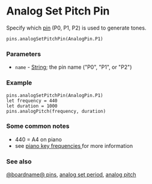 # Analog Set Pitch Pin

Specify which [pin](/device/pins) (P0, P1, P2) is used to generate tones.

```sig
pins.analogSetPitchPin(AnalogPin.P1)
```

### Parameters

* `name` - [String](/reference/types/string); the  pin name ("P0", "P1", or "P2")

### Example

```blocks
pins.analogSetPitchPin(AnalogPin.P1)
let frequency = 440
let duration = 1000
pins.analogPitch(frequency, duration)
```

### Some common notes

* 440 = A4 on piano
* see [piano key frequencies ](https://en.wikipedia.org/wiki/Piano_key_frequencies) for more information

### See also

[@boardname@ pins](/device/pins), [analog set period](/reference/pins/analog-set-period), [analog pitch](/reference/pins/analog-pitch)

